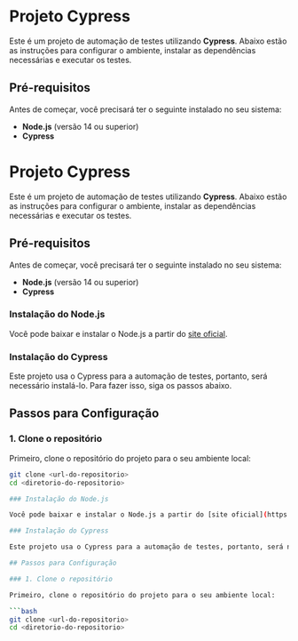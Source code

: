 # Projeto Cypress

Este é um projeto de automação de testes utilizando **Cypress**. Abaixo estão as instruções para configurar o ambiente, instalar as dependências necessárias e executar os testes.

## Pré-requisitos

Antes de começar, você precisará ter o seguinte instalado no seu sistema:

- **Node.js** (versão 14 ou superior)
- **Cypress**
# Projeto Cypress

Este é um projeto de automação de testes utilizando **Cypress**. Abaixo estão as instruções para configurar o ambiente, instalar as dependências necessárias e executar os testes.

## Pré-requisitos

Antes de começar, você precisará ter o seguinte instalado no seu sistema:

- **Node.js** (versão 14 ou superior)
- **Cypress**

### Instalação do Node.js

Você pode baixar e instalar o Node.js a partir do [site oficial](https://nodejs.org/).

### Instalação do Cypress

Este projeto usa o Cypress para a automação de testes, portanto, será necessário instalá-lo. Para fazer isso, siga os passos abaixo.

## Passos para Configuração

### 1. Clone o repositório

Primeiro, clone o repositório do projeto para o seu ambiente local:

```bash
git clone <url-do-repositorio>
cd <diretorio-do-repositorio>

### Instalação do Node.js

Você pode baixar e instalar o Node.js a partir do [site oficial](https://nodejs.org/).

### Instalação do Cypress

Este projeto usa o Cypress para a automação de testes, portanto, será necessário instalá-lo. Para fazer isso, siga os passos abaixo.

## Passos para Configuração

### 1. Clone o repositório

Primeiro, clone o repositório do projeto para o seu ambiente local:

```bash
git clone <url-do-repositorio>
cd <diretorio-do-repositorio>
